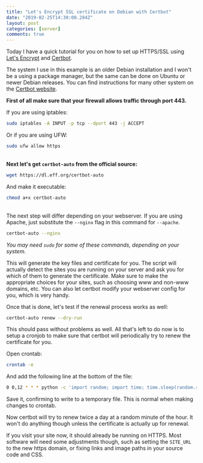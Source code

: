```yaml
---
title: "Let's Encrypt SSL certificate on Debian with Certbot"
date: "2019-02-25T14:30:00.284Z"
layout: post
categories: [server]
comments: true
---
```


Today I have a quick tutorial for you on how to set up HTTPS/SSL using [Let's Encrypt](https://letsencrypt.org/) and [Certbot](https://certbot.eff.org/). 

<!--more-->

The system I use in this example is an older Debian installation and I won't be a using a package manager, but the same can be done on Ubuntu or newer Debian releases. You can find instructions for many other system on the [Certbot website](https://certbot.eff.org/all-instructions/).

**First of all make sure that your firewall allows traffic through port 443.**

If you are using iptables:
``` bash
sudo iptables -A INPUT -p tcp --dport 443 -j ACCEPT
```

Or if you are using UFW:
``` bash
sudo ufw allow https
```  
      
<br />**Next let's get `certbot-auto` from the official source:**
``` bash
wget https://dl.eff.org/certbot-auto
```

And make it executable:
``` bash
chmod a+x certbot-auto
```

<br />The next step will differ depending on your webserver. If you are using Apache, just substitute the `--nginx` flag in this command for `--apache`. 

``` bash
certbot-auto --nginx
```

*You may need `sudo` for some of these commands, depending on your system.*

This will generate the key files and certificate for you. The script will actually detect the sites you are running on your server and ask you for which of them to generate the certificate. Make sure to make the appropriate choices for your sites, such as choosing www and non-www domains, etc. You can also let certbot modify your webserver config for you, which is very handy.

Once that is done, let's test if the renewal process works as well:

``` bash
certbot-auto renew --dry-run
```

This should pass without problems as well. All that's left to do now is to setup a cronjob to make sure that certbot will periodically try to renew the certificate for you.

Open crontab:

``` bash
crontab -e
```

And add the following line at the bottom of the file:

``` bash
0 0,12 * * * python -c 'import random; import time; time.sleep(random.random() * 3600)' && /path/to/certbot-auto renew
```

Save it, confirming to write to a temporary file. This is normal when making changes to crontab.

Now certbot will try to renew twice a day at a random minute of the hour. It won't do anything though unless the certificate is actually up for renewal.

If you visit your site now, it should already be running on HTTPS. Most software will need some adjustments though, such as setting the `SITE_URL` to the new https domain, or fixing links and image paths in your source code and CSS.
